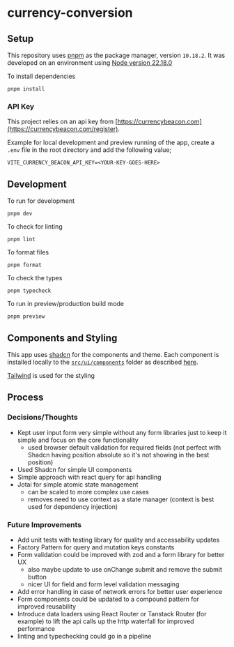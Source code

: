 # currency-conversion

## Setup

This repository uses [pnpm](https://pnpm.io/installation) as the package manager, version `10.18.2`. It was developed on an environment using [Node version 22.18.0](https://nodejs.org/en/blog/release/v22.18.0)

To install dependencies

`pnpm install`

### API Key

This project relies on an api key from [https://currencybeacon.com](https://currencybeacon.com/register).

Example for local development and preview running of the app, create a `.env` file in the root directory and add the following value;

`VITE_CURRENCY_BEACON_API_KEY=<YOUR-KEY-GOES-HERE>`

## Development

To run for development

`pnpm dev`

To check for linting

`pnpm lint`

To format files

`pnpm format`

To check the types

`pnpm typecheck`

To run in preview/production build mode

`pnpm preview`

## Components and Styling

This app uses [shadcn](https://ui.shadcn.com/) for the components and theme. Each component is installed locally to the [`src/ui/components`](./src/ui/components/) folder as described [here](https://ui.shadcn.com/docs/installation/vite#add-components).

[Tailwind](https://tailwindcss.com/) is used for the styling

## Process

### Decisions/Thoughts

- Kept user input form very simple without any form libraries just to keep it simple and focus on the core functionality
  - used browser default validation for required fields (not perfect with Shadcn having position absolute so it's not showing in the best position)
- Used Shadcn for simple UI components
- Simple approach with react query for api handling
- Jotai for simple atomic state management
  - can be scaled to more complex use cases
  - removes need to use context as a state manager (context is best used for dependency injection)

### Future Improvements

- Add unit tests with testing library for quality and accessability updates
- Factory Pattern for query and mutation keys constants
- Form validation could be improved with zod and a form library for better UX
  - also maybe update to use onChange submit and remove the submit button
  - nicer UI for field and form level validation messaging
- Add error handling in case of network errors for better user experience
- Form components could be updated to a compound pattern for improved reusability
- Introduce data loaders using React Router or Tanstack Router (for example) to lift the api calls up the http waterfall for improved performance
- linting and typechecking could go in a pipeline
